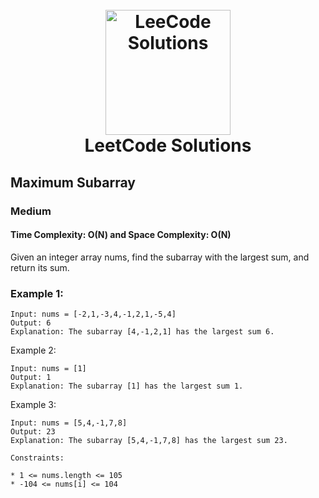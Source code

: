 <h1 align="center">
  <br>
  <a href="https://leetcode.com/"><img src="https://camo.githubusercontent.com/1eca2365da012b44816f2402011dc3ba78cefbe78228b22d60161a898d015b67/68747470733a2f2f6d69726f2e6d656469756d2e636f6d2f6d61782f313230302f312a4c75723972724a49547346526e7549595552596b53672e6a706567" alt="LeeCode Solutions" width="200"></a>
  <br>
  LeetCode Solutions
  <br>
</h1>

## Maximum Subarray
### **Medium**
#### Time Complexity: O(N) and Space Complexity: O(N)

Given an integer array nums, find the subarray with the largest sum, and return its sum.

### Example 1:
```
Input: nums = [-2,1,-3,4,-1,2,1,-5,4]
Output: 6
Explanation: The subarray [4,-1,2,1] has the largest sum 6.
```

Example 2:
```
Input: nums = [1]
Output: 1
Explanation: The subarray [1] has the largest sum 1.
```

Example 3:
```
Input: nums = [5,4,-1,7,8]
Output: 23
Explanation: The subarray [5,4,-1,7,8] has the largest sum 23.
```

```
Constraints:

* 1 <= nums.length <= 105
* -104 <= nums[i] <= 104
```
